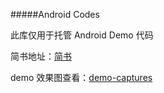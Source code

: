 #####Android Codes

此库仅用于托管 Android Demo 代码

简书地址：[简书](https://www.jianshu.com/u/9fcd71535294)

demo 效果图查看：[demo-captures](https://github.com/kukyxs/AndroidCodes/tree/master/demo-capture)
